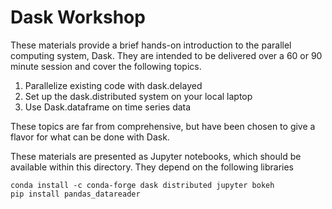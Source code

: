 Dask Workshop
=============

These materials provide a brief hands-on introduction to the parallel computing
system, Dask.  They are intended to be delivered over a 60 or 90 minute session
and cover the following topics.

1.  Parallelize existing code with dask.delayed
2.  Set up the dask.distributed system on your local laptop
3.  Use Dask.dataframe on time series data

These topics are far from comprehensive, but have been chosen to give a flavor
for what can be done with Dask.

These materials are presented as Jupyter notebooks, which should be available
within this directory.  They depend on the following libraries

    conda install -c conda-forge dask distributed jupyter bokeh
    pip install pandas_datareader
